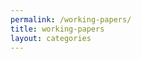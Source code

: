 ```yaml
---
permalink: /working-papers/
title: working-papers
layout: categories
---
```


<!-- <meta http-equiv="refresh" content="0; url=https://seri-network.github.io/categories/" /> -->
<!-- If you are not redirected automatically, follow this <a href='https://seri-network.github.io/categories/'>link to view SERI's working papers. -->